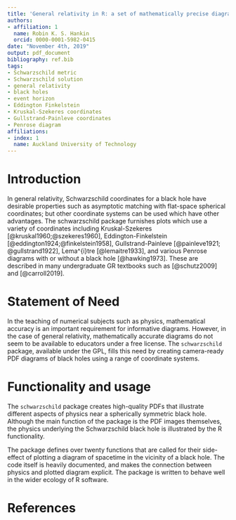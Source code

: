 ```yaml
---
title: 'General relativity in R: a set of mathematically precise diagrams of black holes'
authors:
- affiliation: 1
  name: Robin K. S. Hankin
  orcid: 0000-0001-5982-0415
date: "November 4th, 2019"
output: pdf_document
bibliography: ref.bib
tags:
- Schwarzschild metric
- Schwarzschild solution
- general relativity
- black holes
- event horizon
- Eddington Finkelstein
- Kruskal-Szekeres coordinates
- Gullstrand-Painleve coordinates
- Penrose diagram
affiliations:
- index: 1
  name: Auckland University of Technology
---
```


# Introduction

In general relativity, Schwarzschild coordinates for a black hole have
desirable properties such as asymptotic matching with flat-space
spherical coordinates; but other coordinate systems can be used which
have other advantages.  The schwarzschild package furnishes plots
which use a variety of coordinates including Kruskal-Szekeres
[@kruskal1960;@szekeres1960], Eddington-Finkelstein
[@eddington1924;@finkelstein1958], Gullstrand-Painleve [@painleve1921;
@gullstrand1922], Lema\^{i}tre [@lemaitre1933], and various Penrose
diagrams with or without a black hole [@hawking1973].  These are
described in many undergraduate GR textbooks such as [@schutz2009] and
[@carroll2019].


# Statement of Need

In the teaching of numerical subjects such as physics, mathematical
accuracy is an important requirement for informative diagrams.
However, in the case of general relativity, mathematically accurate
diagrams do not seem to be available to educators under a free
license.  The `schwarzschild` package, available under the GPL, fills
this need by creating camera-ready PDF diagrams of black holes using a
range of coordinate systems.


# Functionality and usage

The ``schwarzschild`` package creates high-quality PDFs that
illustrate different aspects of physics near a spherically symmetric
black hole.  Although the main function of the package is the PDF
images themselves, the physics underlying the Schwarzschild black hole
is illustrated by the R functionality.

The package defines over twenty functions that are called for their
side-effect of plotting a diagram of spacetime in the vicinity of a
black hole.  The code itself is heavily documented, and makes the
connection between physics and plotted diagram explicit.  The package
is written to behave well in the wider ecology of R software.  



# References
